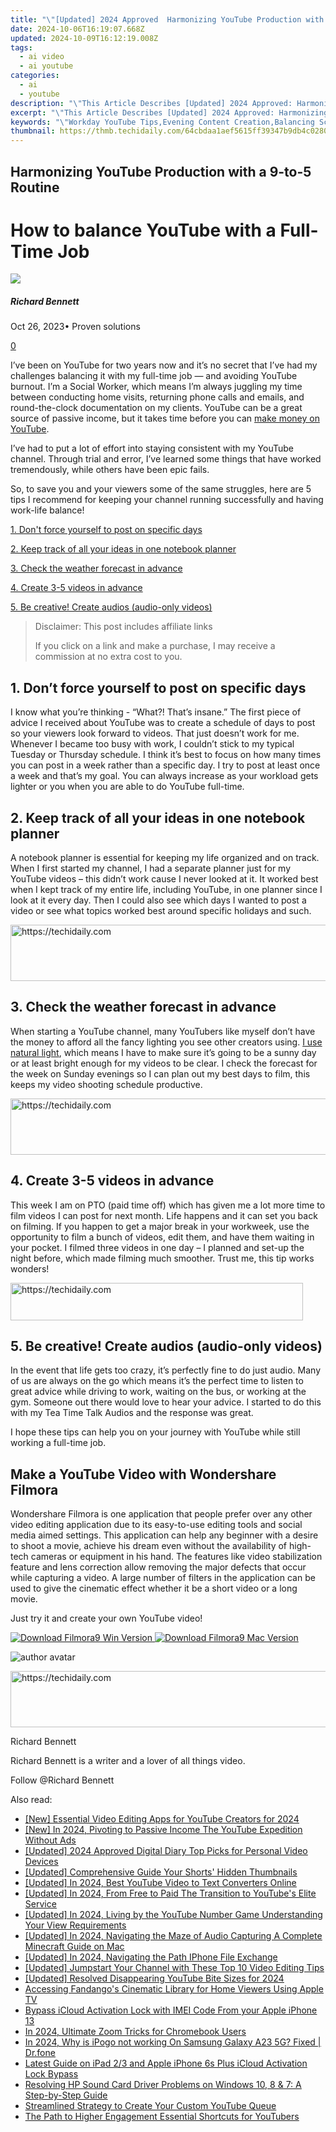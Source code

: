 ```yaml
---
title: "\"[Updated] 2024 Approved  Harmonizing YouTube Production with a 9-to-5 Routine\""
date: 2024-10-06T16:19:07.668Z
updated: 2024-10-09T16:12:19.008Z
tags:
  - ai video
  - ai youtube
categories:
  - ai
  - youtube
description: "\"This Article Describes [Updated] 2024 Approved: Harmonizing YouTube Production with a 9-to-5 Routine\""
excerpt: "\"This Article Describes [Updated] 2024 Approved: Harmonizing YouTube Production with a 9-to-5 Routine\""
keywords: "\"Workday YouTube Tips,Evening Content Creation,Balancing Schedules (YouTube),Office Video Streaming,Efficient Online Filmmaking,Productive Video Mornings,Night-Time Producer Routine\""
thumbnail: https://thmb.techidaily.com/64cbdaa1aef5615ff39347b9db4c0280ec8c3ce520d27154774aa65c3ef13831.jpg
---
```


## Harmonizing YouTube Production with a 9-to-5 Routine

# How to balance YouTube with a Full-Time Job

![](https://images.wondershare.com/filmora/article-images/richard-bennett.jpg)

##### Richard Bennett

 Oct 26, 2023• Proven solutions

[0](#commentsBoxSeoTemplate)

I’ve been on YouTube for two years now and it’s no secret that I’ve had my challenges balancing it with my full-time job — and avoiding YouTube burnout. I’m a Social Worker, which means I’m always juggling my time between conducting home visits, returning phone calls and emails, and round-the-clock documentation on my clients. YouTube can be a great source of passive income, but it takes time before you can [make money on YouTube](https://www.filmora.io/community-blog/youtube-monetization---the-ultimate-guide-to-ad-revenue-422.html).

I’ve had to put a lot of effort into staying consistent with my YouTube channel. Through trial and error, I’ve learned some things that have worked tremendously, while others have been epic fails.

So, to save you and your viewers some of the same struggles, here are 5 tips I recommend for keeping your channel running successfully and having work-life balance!

[1\. Don't force yourself to post on specific days](#specificdays)

[2\. Keep track of all your ideas in one notebook planner](#notebook)

[3\. Check the weather forecast in advance](#weather)

[4\. Create 3-5 videos in advance](#createvideos)

[5. Be creative! Create audios (audio-only videos)](#createaudio)

>  Disclaimer: This post includes affiliate links
>
>  If you click on a link and make a purchase, I may receive a commission at no extra cost to you.
>

## 1. Don’t force yourself to post on specific days

I know what you’re thinking - “What?! That’s insane.” The first piece of advice I received about YouTube was to create a schedule of days to post so your viewers look forward to videos. That just doesn’t work for me. Whenever I became too busy with work, I couldn’t stick to my typical Tuesday or Thursday schedule. I think it’s best to focus on how many times you can post in a week rather than a specific day. I try to post at least once a week and that’s my goal. You can always increase as your workload gets lighter or you when you are able to do YouTube full-time.

## 2. Keep track of all your ideas in one notebook planner

A notebook planner is essential for keeping my life organized and on track. When I first started my channel, I had a separate planner just for my YouTube videos – this didn’t work cause I never looked at it. It worked best when I kept track of my entire life, including YouTube, in one planner since I look at it every day. Then I could also see which days I wanted to post a video or see what topics worked best around specific holidays and such.

<!-- affiliate ads begin -->
<a href="https://versadesk.pxf.io/c/5597632/1815678/21290" target="_top" id="1815678">
  <img src="//a.impactradius-go.com/display-ad/21290-1815678" border="0" alt="https://techidaily.com" width="728" height="90"/>
</a>
<img height="0" width="0" src="https://versadesk.pxf.io/i/5597632/1815678/21290" style="position:absolute;visibility:hidden;" border="0" />
<!-- affiliate ads end -->

## 3. Check the weather forecast in advance

When starting a YouTube channel, many YouTubers like myself don’t have the money to afford all the fancy lighting you see other creators using. [I use natural light](https://tools.techidaily.com/wondershare/filmora/download/), which means I have to make sure it’s going to be a sunny day or at least bright enough for my videos to be clear. I check the forecast for the week on Sunday evenings so I can plan out my best days to film, this keeps my video shooting schedule productive.

<!-- affiliate ads begin -->
<a href="https://unicoeye.pxf.io/c/5597632/2134243/18498" target="_top" id="2134243">
  <img src="//a.impactradius-go.com/display-ad/18498-2134243" border="0" alt="https://techidaily.com" width="728" height="90"/>
</a>
<img height="0" width="0" src="https://unicoeye.pxf.io/i/5597632/2134243/18498" style="position:absolute;visibility:hidden;" border="0" />
<!-- affiliate ads end -->

## 4. Create 3-5 videos in advance

This week I am on PTO (paid time off) which has given me a lot more time to film videos I can post for next month. Life happens and it can set you back on filming. If you happen to get a major break in your workweek, use the opportunity to film a bunch of videos, edit them, and have them waiting in your pocket. I filmed three videos in one day – I planned and set-up the night before, which made filming much smoother. Trust me, this tip works wonders!

<!-- affiliate ads begin -->
<a href="https://aligracehair.sjv.io/c/5597632/2135418/19272" target="_top" id="2135418">
  <img src="//a.impactradius-go.com/display-ad/19272-2135418" border="0" alt="https://techidaily.com" width="468" height="60"/>
</a>
<img height="0" width="0" src="https://aligracehair.sjv.io/i/5597632/2135418/19272" style="position:absolute;visibility:hidden;" border="0" />
<!-- affiliate ads end -->

## 5. Be creative! Create audios (audio-only videos)

In the event that life gets too crazy, it’s perfectly fine to do just audio. Many of us are always on the go which means it’s the perfect time to listen to great advice while driving to work, waiting on the bus, or working at the gym. Someone out there would love to hear your advice. I started to do this with my Tea Time Talk Audios and the response was great.

I hope these tips can help you on your journey with YouTube while still working a full-time job.

## Make a YouTube Video with Wondershare Filmora

Wondershare Filmora is one application that people prefer over any other video editing application due to its easy-to-use editing tools and social media aimed settings. This application can help any beginner with a desire to shoot a movie, achieve his dream even without the availability of high-tech cameras or equipment in his hand. The features like video stabilization feature and lens correction allow removing the major defects that occur while capturing a video. A large number of filters in the application can be used to give the cinematic effect whether it be a short video or a long movie.

Just try it and create your own YouTube video!

[![Download Filmora9 Win Version](https://images.wondershare.com/filmora/guide/download-btn-win.jpg) ](https://tools.techidaily.com/wondershare/filmora/download/) [![Download Filmora9 Mac Version](https://images.wondershare.com/filmora/guide/download-btn-mac.jpg) ](https://tools.techidaily.com/wondershare/filmora/download/)

![author avatar](https://images.wondershare.com/filmora/article-images/richard-bennett.jpg)

<!-- affiliate ads begin -->
<a href="https://appsumo.8odi.net/c/5597632/2044583/7443" target="_top" id="2044583">
  <img src="//a.impactradius-go.com/display-ad/7443-2044583" border="0" alt="https://techidaily.com" width="728" height="90"/>
</a>
<img height="0" width="0" src="https://appsumo.8odi.net/i/5597632/2044583/7443" style="position:absolute;visibility:hidden;" border="0" />
<!-- affiliate ads end -->

Richard Bennett

Richard Bennett is a writer and a lover of all things video.

Follow @Richard Bennett

<ins class="adsbygoogle"
     style="display:block"
     data-ad-format="autorelaxed"
     data-ad-client="ca-pub-7571918770474297"
     data-ad-slot="1223367746"></ins>

<ins class="adsbygoogle"
     style="display:block"
     data-ad-client="ca-pub-7571918770474297"
     data-ad-slot="8358498916"
     data-ad-format="auto"
     data-full-width-responsive="true"></ins>

<span class="atpl-alsoreadstyle">Also read:</span>
<div><ul>
<li><a href="https://youtube-data.techidaily.com/ssential-video-editing-apps-for-youtube-creators-for-2024/"><u>[New] Essential Video Editing Apps for YouTube Creators for 2024</u></a></li>
<li><a href="https://youtube-data.techidaily.com/n-2024-pivoting-to-passive-income-the-youtube-expedition-without-ads/"><u>[New] In 2024, Pivoting to Passive Income The YouTube Expedition Without Ads</u></a></li>
<li><a href="https://digital-screen-recording.techidaily.com/updated-2024-approved-digital-diary-top-picks-for-personal-video-devices/"><u>[Updated] 2024 Approved Digital Diary Top Picks for Personal Video Devices</u></a></li>
<li><a href="https://youtube-data.techidaily.com/ed-comprehensive-guide-your-shorts-hidden-thumbnails/"><u>[Updated] Comprehensive Guide Your Shorts' Hidden Thumbnails</u></a></li>
<li><a href="https://youtube-data.techidaily.com/ed-in-2024-best-youtube-video-to-text-converters-online/"><u>[Updated] In 2024, Best YouTube Video to Text Converters Online</u></a></li>
<li><a href="https://eaxpv-info.techidaily.com/updated-in-2024-from-free-to-paid-the-transition-to-youtubes-elite-service/"><u>[Updated] In 2024, From Free to Paid The Transition to YouTube's Elite Service</u></a></li>
<li><a href="https://youtube-data.techidaily.com/ed-in-2024-living-by-the-youtube-number-game-understanding-your-view-requirements/"><u>[Updated] In 2024, Living by the YouTube Number Game Understanding Your View Requirements</u></a></li>
<li><a href="https://visual-screen-recording.techidaily.com/updated-in-2024-navigating-the-maze-of-audio-capturing-a-complete-minecraft-guide-on-mac/"><u>[Updated] In 2024, Navigating the Maze of Audio Capturing A Complete Minecraft Guide on Mac</u></a></li>
<li><a href="https://article-files.techidaily.com/updated-in-2024-navigating-the-path-iphone-file-exchange/"><u>[Updated] In 2024, Navigating the Path IPhone File Exchange</u></a></li>
<li><a href="https://youtube-data.techidaily.com/ed-jumpstart-your-channel-with-these-top-10-video-editing-tips/"><u>[Updated] Jumpstart Your Channel with These Top 10 Video Editing Tips</u></a></li>
<li><a href="https://youtube-data.techidaily.com/ed-resolved-disappearing-youtube-bite-sizes-for-2024/"><u>[Updated] Resolved Disappearing YouTube Bite Sizes for 2024</u></a></li>
<li><a href="https://tech-renaissance.techidaily.com/accessing-fandangos-cinematic-library-for-home-viewers-using-apple-tv/"><u>Accessing Fandango's Cinematic Library for Home Viewers Using Apple TV</u></a></li>
<li><a href="https://activate-lock.techidaily.com/bypass-icloud-activation-lock-with-imei-code-from-your-apple-iphone-13-by-drfone-ios/"><u>Bypass iCloud Activation Lock with IMEI Code From your Apple iPhone 13</u></a></li>
<li><a href="https://some-approaches.techidaily.com/in-2024-ultimate-zoom-tricks-for-chromebook-users/"><u>In 2024, Ultimate Zoom Tricks for Chromebook Users</u></a></li>
<li><a href="https://android-pokemon-go.techidaily.com/in-2024-why-is-ipogo-not-working-on-samsung-galaxy-a23-5g-fixed-drfone-by-drfone-virtual-android/"><u>In 2024, Why is iPogo not working On Samsung Galaxy A23 5G? Fixed | Dr.fone</u></a></li>
<li><a href="https://activate-lock.techidaily.com/latest-guide-on-ipad-23-and-apple-iphone-6s-plus-icloud-activation-lock-bypass-by-drfone-ios/"><u>Latest Guide on iPad 2/3 and Apple iPhone 6s Plus iCloud Activation Lock Bypass</u></a></li>
<li><a href="https://driver-download.techidaily.com/resolving-hp-sound-card-driver-problems-on-windows-10-8-and-7-a-step-by-step-guide/"><u>Resolving HP Sound Card Driver Problems on Windows 10, 8 & 7: A Step-by-Step Guide</u></a></li>
<li><a href="https://youtube-data.techidaily.com/mlined-strategy-to-create-your-custom-youtube-queue/"><u>Streamlined Strategy to Create Your Custom YouTube Queue</u></a></li>
<li><a href="https://youtube-data.techidaily.com/ath-to-higher-engagement-essential-shortcuts-for-youtubers/"><u>The Path to Higher Engagement Essential Shortcuts for YouTubers</u></a></li>
</ul></div>

